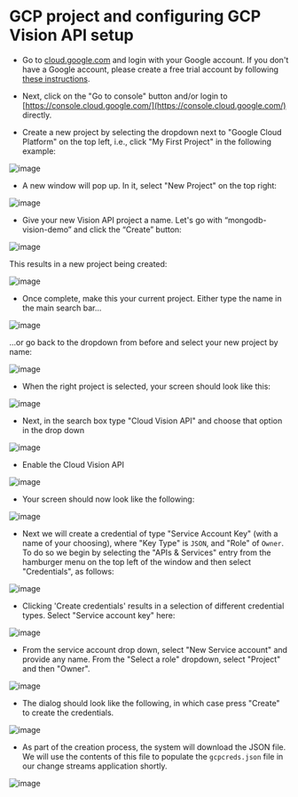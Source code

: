 # GCP project and configuring GCP Vision API setup

* Go to [cloud.google.com](https://cloud.google.com/) and login with your Google account. If you don't have a Google account, please create a free trial account by following [these instructions](https://console.cloud.google.com/freetrial).

* Next, click on the "Go to console" button and/or login to [https://console.cloud.google.com/](https://console.cloud.google.com/) directly.

* Create a new project by selecting the dropdown next to "Google Cloud Platform" on the top left, i.e., click "My First Project" in the following example:

![image](images/image30.png)

* A new window will pop up.  In it, select "New Project" on the top right:

![image](images/image14.png)

* Give your new Vision API project a name.  Let's go with “mongodb-vision-demo” and click the “Create” button:

![image](images/image28.png)

This results in a new project being created:

![image](images/image31.png)

* Once complete, make this your current project. Either type the name in the main search bar...

![image](images/image22a.png)

...or go back to the dropdown from before and select your new project by name:

![image](images/image22.png)

* When the right project is selected, your screen should look like this:

![image](images/image22b.png)

* Next, in the search box type "Cloud Vision API" and choose that option in the drop down

![image](images/newss06.png)

* Enable the Cloud Vision API

![image](images/newss01.png)

* Your screen should now look like the following:

![image](images/newss01a.png)

* Next we will create a credential of type "Service Account Key" (with a name of your choosing), where "Key Type" is `JSON`, and "Role" of `Owner`. To do so we begin by selecting the "APIs & Services" entry from the hamburger menu on the top left of the window and then select "Credentials", as follows:

![image](images/newss01b.png)

* Clicking 'Create credentials' results in a selection of different credential types. Select "Service account key" here:

![image](images/newss01c.png)

* From the service account drop down, select "New Service account" and provide any name. From the "Select a role" dropdown, select "Project" and then "Owner".

![image](images/newss01d.png)

* The dialog should look like the following, in which case press "Create" to create the credentials.

![image](images/newss01e.png)

* As part of the creation process, the system will download the JSON file. We will use the contents of this file to populate the `gcpcreds.json` file in our change streams application shortly.

![image](images/newss01f.png)

